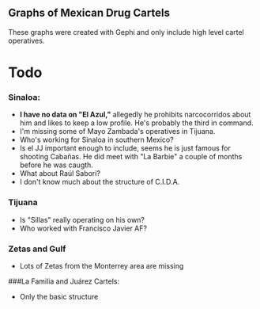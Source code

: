 Graphs of Mexican Drug Cartels
-------------------------------
These graphs were created with Gephi and only include high level cartel operatives.

Todo
====

### Sinaloa:

* __I have no data on "El Azul,"__ allegedly he prohibits narcocorridos about him and likes to keep a low profile. He's probably the third in command.
* I'm missing some of Mayo Zambada's operatives in Tijuana.
* Who's working for Sinaloa in southern Mexico?
* Is el JJ important enough to include, seems he is just famous for shooting Cabañas. He did meet with "La Barbie"  a couple of months before he was caugth.
* What about Raúl Sabori?
* I don't know much about the structure of C.I.D.A.

### Tijuana

* Is "Sillas" really operating on his own?
* Who worked with Francisco Javier AF?

### Zetas and Gulf

* Lots of Zetas from the Monterrey area are missing


###La Familia and Juárez Cartels:

* Only the basic structure
